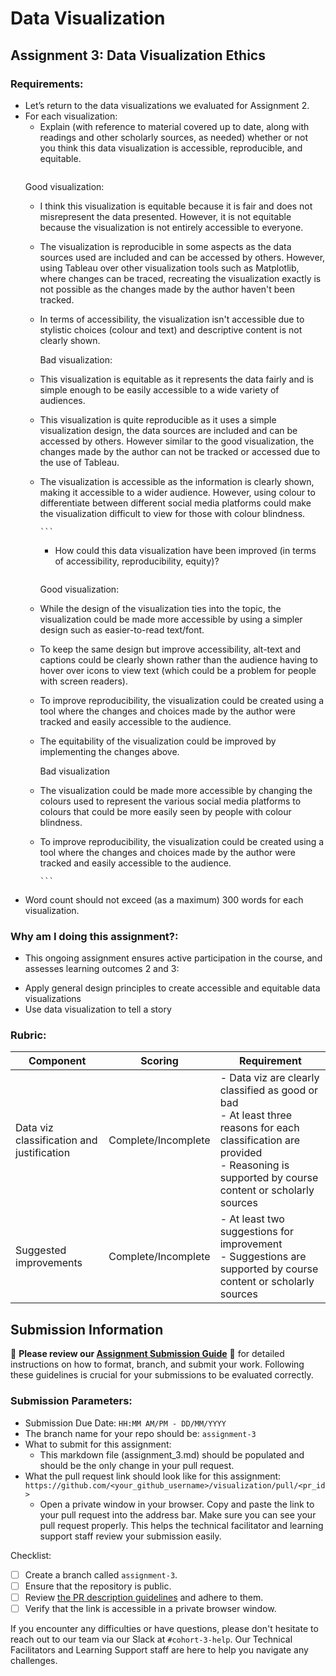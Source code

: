 # Data Visualization

## Assignment 3: Data Visualization Ethics

### Requirements:
- Let’s return to the data visualizations we evaluated for Assignment 2.  
- For each visualization: 
    - Explain (with reference to material covered up to date, along with readings and other scholarly sources, as needed) whether or not you think this data visualization is accessible, reproducible, and equitable. 
        ```
    Good visualization:
  - I think this visualization is equitable because it is fair and does not misrepresent the data 
    presented. However, it is not equitable because the visualization is not entirely accessible to everyone.
  - The visualization is reproducible in some aspects as the data sources used are included and can be accessed by 
    others. However, using Tableau over other visualization tools such as Matplotlib, where changes can be traced,         recreating the visualization exactly is not possible as the changes made by the author haven't been tracked.
  - In terms of accessibility, the visualization isn't accessible due to stylistic choices (colour and text) and           descriptive content is not clearly shown. 

    Bad visualization:
  - This visualization is equitable as it represents the data fairly and is simple enough to be easily accessible to       a wide variety of audiences.
  - This visualization is quite reproducible as it uses a simple visualization design, the data sources are included 
    and can be accessed by others. However similar to the good visualization, the changes made by the author can not 
    be tracked or accessed due to the use of Tableau.
  - The visualization is accessible as the information is clearly shown, making it accessible to a wider 
    audience. However, using colour to differentiate between different social media platforms could make the
    visualization difficult to view for those with colour blindness. 


        ```
    - How could this data visualization have been improved (in terms of accessibility, reproducibility, equity)?  
        ```
    Good visualization:
  - While the design of the visualization ties into the topic, the visualization could be made more accessible 
    by using a simpler design such as easier-to-read text/font. 
  - To keep the same design but improve accessibility, alt-text and captions could be clearly shown rather than 
    the audience having to hover over icons to view text (which could be a problem for people with screen 
    readers).
  - To improve reproducibility, the visualization could be created using a tool where the changes and choices 
    made by the author were tracked and easily accessible to the audience.
  - The equitability of the visualization could be improved by implementing the changes above. 

    Bad visualization
  - The visualization could be made more accessible by changing the colours used to represent the various social 
    media platforms to colours that could be more easily seen by people with colour blindness.
  - To improve reproducibility, the visualization could be created using a tool where the changes and choices 
    made by the author were tracked and easily accessible to the audience. 


        ```

- Word count should not exceed (as a maximum) 300 words for each visualization. 

### Why am I doing this assignment?:
- This ongoing assignment ensures active participation in the course, and assesses learning outcomes 2 and 3:  
* Apply general design principles to create accessible and equitable data visualizations
* Use data visualization to tell a story

### Rubric:
| Component               | Scoring   | Requirement                                                 |
|-------------------------|-----------|-------------------------------------------------------------|
| Data viz classification and justification | Complete/Incomplete | - Data viz are clearly classified as good or bad<br />- At least three reasons for each classification are provided<br />- Reasoning is supported by course content or scholarly sources |
| Suggested improvements  | Complete/Incomplete | - At least two suggestions for improvement<br />- Suggestions are supported by course content or scholarly sources |

## Submission Information

🚨 **Please review our [Assignment Submission Guide](https://github.com/UofT-DSI/onboarding/blob/main/onboarding_documents/submissions.md)** 🚨 for detailed instructions on how to format, branch, and submit your work. Following these guidelines is crucial for your submissions to be evaluated correctly.

### Submission Parameters:
* Submission Due Date: `HH:MM AM/PM - DD/MM/YYYY`
* The branch name for your repo should be: `assignment-3`
* What to submit for this assignment:
    * This markdown file (assignment_3.md) should be populated and should be the only change in your pull request.
* What the pull request link should look like for this assignment: `https://github.com/<your_github_username>/visualization/pull/<pr_id>`
    * Open a private window in your browser. Copy and paste the link to your pull request into the address bar. Make sure you can see your pull request properly. This helps the technical facilitator and learning support staff review your submission easily.

Checklist:
- [ ] Create a branch called `assignment-3`.
- [ ] Ensure that the repository is public.
- [ ] Review [the PR description guidelines](https://github.com/UofT-DSI/onboarding/blob/main/onboarding_documents/submissions.md#guidelines-for-pull-request-descriptions) and adhere to them.
- [ ] Verify that the link is accessible in a private browser window.

If you encounter any difficulties or have questions, please don't hesitate to reach out to our team via our Slack at `#cohort-3-help`. Our Technical Facilitators and Learning Support staff are here to help you navigate any challenges.
